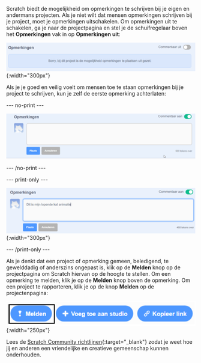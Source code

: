 Scratch biedt de mogelijkheid om opmerkingen te schrijven bij je eigen en andermans projecten. Als je niet wilt dat mensen opmerkingen schrijven bij je project, moet je opmerkingen uitschakelen. Om opmerkingen uit te schakelen, ga je naar de projectpagina en stel je de schuifregelaar boven het **Opmerkingen** vak in op **Opmerkingen uit**:

![De schuifregelaar 'Commentaar uit' boven het vak 'Opmerkingen'. Er wordt een bericht weergegeven met de tekst "Sorry, bij dit project is de mogelijkheid opmerkingen te plaatsen uit gezet."](images/comments-off.png){:width="300px"}

Als je je goed en veilig voelt om mensen toe te staan opmerkingen bij je project te schrijven, kun je zelf de eerste opmerking achterlaten:

--- no-print ---

![Typ "Dit is mijn lopende kat animatie" in het vak 'Opmerkingen', en klik op de blauwe 'Plaats' knop onder de opmerkingen om je reactie te plaatsen. De schuifregelaar 'Opmerkingen aan' bevindt zich aan de rechterkant en is van grijs naar groen veranderd.](images/add_comments.gif)

--- /no-print ---

--- print-only ---

![Klik op de blauwe 'Plaats' knop onder de opmerking om deze te plaatsen. De schuifregelaar 'Opmerkingen aan' bevindt zich aan de rechterkant en is van grijs naar groen veranderd.](images/add_comments.png){:width="300px"}

--- /print-only ---

Als je denkt dat een project of opmerking gemeen, beledigend, te gewelddadig of anderszins ongepast is, klik op de **Melden** knop op de projectpagina om Scratch hiervan op de hoogte te stellen. Om een opmerking te melden, klik je op de **Melden** knop boven de opmerking. Om een project te rapporteren, klik je op de knop **Melden** op de projectenpagina:

![De 'Melden' knop gemarkeerd.](images/add_report.png){:width="250px"}

Lees de [Scratch Community richtlijnen](https://scratch.mit.edu/community_guidelines){:target="_blank"} zodat je weet hoe jij en anderen een vriendelijke en creatieve gemeenschap kunnen onderhouden.
